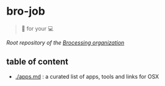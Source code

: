 # bro-job

> :muscle: for your :computer:

*Root repository of the [Brocessing organization](https://github.com/brocessing/)*

## table of content

- [./apps.md](apps.md) : a curated list of apps, tools and links for OSX
